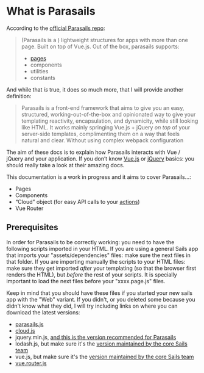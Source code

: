 # What is Parasails
According to the [official Parasails repo](https://github.com/mikermcneil/parasails):

> (Parasails is a ) lightweight structures for apps with more than one page. Built on top of Vue.js.
> Out of the box, parasails supports:
> - [pages](/documentation/concepts/parasails/pages)
> - components
> - utilities
> - constants

And while that *is* true, it does so much more, that I will provide another definition:

> Parasails is a front-end framework that aims to give you an easy, structured, working-out-of-the-box and opinionated way to give your templating reactivity, encapsulation, and dynamicity, while still looking like HTML.
> It works mainly springing Vue.js + jQuery *on top* of your server-side templates, complimenting them on a way that feels natural and clear. Without using complex webpack configuration


The aim of these docs is to explain how Parasails interacts with Vue / jQuery and your application. If you don’t know [Vue.js](https://vuejs.org/v2/guide/) or [jQuery](https://vuejs.org/v2/guide/) basics: you should really take a look at their amazing docs. 


This documentation is a work in progress and it aims to cover Parasails...:
- Pages
- Components
- “Cloud” object (for easy API calls to your [actions](/documentation/concepts/actions-and-controllers#?actions-2))
- Vue Router


## Prerequisites

In order for Parasails to be correctly working: you need to have the following scripts imported in your HTML. If you are using a general Sails app that imports your "assets/dependencies" files: make sure the next files in that folder. If you are importing manually the scripts to your HTML files: make sure they get imported *after* your templating (so that the browser first renders the HTML), but *before* the rest of your scripts. It is specially important to load the next files before your "xxxx.page.js" files.

Keep in mind that you should have these files if you started your new sails app with the "Web" variant. If you didn't, or you deleted some because you didn't know what they did, I will try including links on where you can download the latest versions:
- [parasails.js](https://github.com/mikermcneil/parasails/blob/master/dist/parasails.js)
- [cloud.js](https://github.com/mikermcneil/parasails/blob/master/dist/cloud.js)
- jquery.min.js, [and this is the version recommended for Parasails](https://github.com/mikermcneil/ration/blob/master/assets/dependencies/jquery.min.js)
- lodash.js, but make sure it's the [version maintained by the core Sails team](https://github.com/sailshq/lodash/blob/master/lib/index.js)
- vue.js, but make sure it's the [version maintained by the core Sails team](https://github.com/mikermcneil/ration/blob/master/assets/dependencies/vue.js)
- [vue.router.js](https://github.com/mikermcneil/ration/blob/master/assets/dependencies/vue-router.js)

<docmeta name="displayName" value="Parasails">